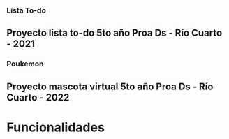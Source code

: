 ### Lista To-do
## Proyecto lista to-do 5to año Proa Ds - Río Cuarto - 2021


### Poukemon
## Proyecto mascota virtual 5to año Proa Ds - Río Cuarto - 2022

# Funcionalidades
